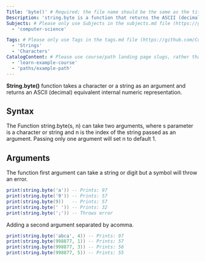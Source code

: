 ```yaml
---
Title: 'byte()' # Required; the file name should be the same as the title, but lowercase, with dashes instead of spaces, and all punctuation removed
Description: 'string.byte is a function that returns the ASCII (decimal) equivalent of a character.' # Required; ideally under 150 characters and starts with a present-tense verb (used in search engine results and content previews)
Subjects: # Please only use Subjects in the subjects.md file (https://github.com/Codecademy/docs/blob/main/documentation/subjects.md). If that list feels insufficient, feel free to create a new Subject and add it to subjects.md in your PR!
  - 'computer-science'

Tags: # Please only use Tags in the tags.md file (https://github.com/Codecademy/docs/blob/main/documentation/tags.md). If that list feels insufficient, feel free to create a new Tag and add it to tags.md in your PR!
  - 'Strings'
  - 'Characters'
CatalogContent: # Please use course/path landing page slugs, rather than linking to individual content items. If listing multiple items, please put the most relevant one first
  - 'learn-example-course'
  - 'paths/example-path'
---
```


**String.byte()** function takes a character or a string as an argument and returns an ASCII (decimal) equivalent internal numeric representation.

## Syntax

The Function string.byte(s, n) can take two arguments, where s parameter is a character or string and n is the index of the string passed as an argument. Passing only one argument will set n to default 1.

## Arguments

The function first argument can take a string or digit  but a symbol will throw an error.

```lua
print(string.byte('a')) -- Prints: 97
print(string.byte('9')) -- Prints: 57
print(string.byte(9))   -- Prints: 57
print(string.byte(' ')) -- Prints: 32
print(string.byte(';')) -- Throws error
```

Adding a second argument separated by acomma.

```lua
print(string.byte('abca', 4)) -- Prints: 97 
print(string.byte(998877, 1)) -- Prints: 57
print(string.byte(998877, 3)) -- Prints: 56
print(string.byte(998877, 5)) -- Prints: 55
```



